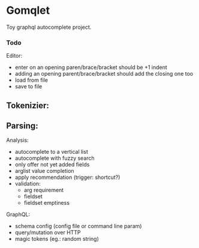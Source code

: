 # Gomqlet

Toy graphql autocomplete project.

### Todo

Editor:
- enter on an opening paren/brace/bracket should be +1 indent
- adding an opening parent/brace/bracket should add the closing one too
- load from file
- save to file

Tokenizier:
-

Parsing:
-

Analysis:
- autocomplete to a vertical list
- autocomplete with fuzzy search
- only offer not yet added fields
- arglist value completion
- apply recommendation (trigger: shortcut?)
- validation:
    - arg requirement
    - fieldset
    - fieldset emptiness

GraphQL:
- schema config (config file or command line param)
- query/mutation over HTTP
- magic tokens (eg.: random string)
